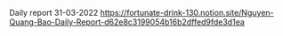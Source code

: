 Daily report 31-03-2022
https://fortunate-drink-130.notion.site/Nguyen-Quang-Bao-Daily-Report-d62e8c3199054b16b2dffed9fde3d1ea